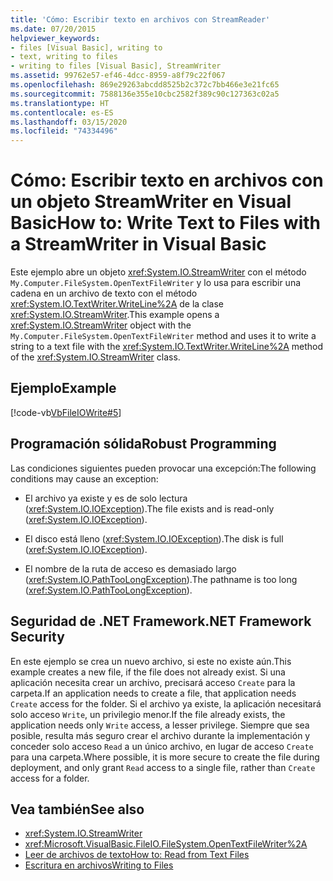 ```yaml
---
title: 'Cómo: Escribir texto en archivos con StreamReader'
ms.date: 07/20/2015
helpviewer_keywords:
- files [Visual Basic], writing to
- text, writing to files
- writing to files [Visual Basic], StreamWriter
ms.assetid: 99762e57-ef46-4dcc-8959-a8f79c22f067
ms.openlocfilehash: 869e29263abcdd8525b2c372c7bb466e3e21fc65
ms.sourcegitcommit: 7588136e355e10cbc2582f389c90c127363c02a5
ms.translationtype: HT
ms.contentlocale: es-ES
ms.lasthandoff: 03/15/2020
ms.locfileid: "74334496"
---
```

# <a name="how-to-write-text-to-files-with-a-streamwriter-in-visual-basic"></a><span data-ttu-id="2108b-102">Cómo: Escribir texto en archivos con un objeto StreamWriter en Visual Basic</span><span class="sxs-lookup"><span data-stu-id="2108b-102">How to: Write Text to Files with a StreamWriter in Visual Basic</span></span>

<span data-ttu-id="2108b-103">Este ejemplo abre un objeto <xref:System.IO.StreamWriter> con el método `My.Computer.FileSystem.OpenTextFileWriter` y lo usa para escribir una cadena en un archivo de texto con el método <xref:System.IO.TextWriter.WriteLine%2A> de la clase <xref:System.IO.StreamWriter>.</span><span class="sxs-lookup"><span data-stu-id="2108b-103">This example opens a <xref:System.IO.StreamWriter> object with the `My.Computer.FileSystem.OpenTextFileWriter` method and uses it to write a string to a text file with the <xref:System.IO.TextWriter.WriteLine%2A> method of the <xref:System.IO.StreamWriter> class.</span></span>  
  
## <a name="example"></a><span data-ttu-id="2108b-104">Ejemplo</span><span class="sxs-lookup"><span data-stu-id="2108b-104">Example</span></span>  

 [!code-vb[VbFileIOWrite#5](~/samples/snippets/visualbasic/VS_Snippets_VBCSharp/VbFileIOWrite/VB/Class1.vb#5)]  
  
## <a name="robust-programming"></a><span data-ttu-id="2108b-105">Programación sólida</span><span class="sxs-lookup"><span data-stu-id="2108b-105">Robust Programming</span></span>  

 <span data-ttu-id="2108b-106">Las condiciones siguientes pueden provocar una excepción:</span><span class="sxs-lookup"><span data-stu-id="2108b-106">The following conditions may cause an exception:</span></span>  
  
- <span data-ttu-id="2108b-107">El archivo ya existe y es de solo lectura (<xref:System.IO.IOException>).</span><span class="sxs-lookup"><span data-stu-id="2108b-107">The file exists and is read-only (<xref:System.IO.IOException>).</span></span>  
  
- <span data-ttu-id="2108b-108">El disco está lleno (<xref:System.IO.IOException>).</span><span class="sxs-lookup"><span data-stu-id="2108b-108">The disk is full (<xref:System.IO.IOException>).</span></span>  
  
- <span data-ttu-id="2108b-109">El nombre de la ruta de acceso es demasiado largo (<xref:System.IO.PathTooLongException>).</span><span class="sxs-lookup"><span data-stu-id="2108b-109">The pathname is too long (<xref:System.IO.PathTooLongException>).</span></span>  
  
## <a name="net-framework-security"></a><span data-ttu-id="2108b-110">Seguridad de .NET Framework</span><span class="sxs-lookup"><span data-stu-id="2108b-110">.NET Framework Security</span></span>  

 <span data-ttu-id="2108b-111">En este ejemplo se crea un nuevo archivo, si este no existe aún.</span><span class="sxs-lookup"><span data-stu-id="2108b-111">This example creates a new file, if the file does not already exist.</span></span> <span data-ttu-id="2108b-112">Si una aplicación necesita crear un archivo, precisará acceso `Create` para la carpeta.</span><span class="sxs-lookup"><span data-stu-id="2108b-112">If an application needs to create a file, that application needs `Create` access for the folder.</span></span> <span data-ttu-id="2108b-113">Si el archivo ya existe, la aplicación necesitará solo acceso `Write`, un privilegio menor.</span><span class="sxs-lookup"><span data-stu-id="2108b-113">If the file already exists, the application needs only `Write` access, a lesser privilege.</span></span> <span data-ttu-id="2108b-114">Siempre que sea posible, resulta más seguro crear el archivo durante la implementación y conceder solo acceso `Read` a un único archivo, en lugar de acceso `Create` para una carpeta.</span><span class="sxs-lookup"><span data-stu-id="2108b-114">Where possible, it is more secure to create the file during deployment, and only grant `Read` access to a single file, rather than `Create` access for a folder.</span></span>  
  
## <a name="see-also"></a><span data-ttu-id="2108b-115">Vea también</span><span class="sxs-lookup"><span data-stu-id="2108b-115">See also</span></span>

- <xref:System.IO.StreamWriter>
- <xref:Microsoft.VisualBasic.FileIO.FileSystem.OpenTextFileWriter%2A>
- [<span data-ttu-id="2108b-116">Leer de archivos de texto</span><span class="sxs-lookup"><span data-stu-id="2108b-116">How to: Read from Text Files</span></span>](../../../../visual-basic/developing-apps/programming/drives-directories-files/how-to-read-from-text-files.md)
- [<span data-ttu-id="2108b-117">Escritura en archivos</span><span class="sxs-lookup"><span data-stu-id="2108b-117">Writing to Files</span></span>](../../../../visual-basic/developing-apps/programming/drives-directories-files/writing-to-files.md)
